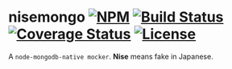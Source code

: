 # nisemongo [![NPM](https://img.shields.io/npm/v/nisemongo)](https://www.npmjs.com/package/nisemongo) [![Build Status](https://travis-ci.org/zishone/nisemongo.svg?branch=master)](https://travis-ci.org/zishone/nisemongo) [![Coverage Status](https://coveralls.io/repos/github/zishone/nisemongo/badge.svg?branch=master)](https://coveralls.io/github/zishone/nisemongo?branch=master) [![License](https://img.shields.io/npm/l/nisemongo)](https://github.com/zishone/nisemongo/blob/master/LICENSE)
A `node-mongodb-native mocker`. **Nise** means fake in Japanese.
